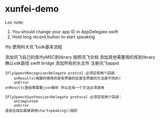 # xunfei-demo

Loc note:

1. You should change your app ID in AppDelegate.swift
2. Hold long record button to start speaking



ifly
使用科大讯飞sdk基本流程

添加讯飞自己的库iflyMSC到library
按照讯飞文档
    添加其他需要用的库到library
    确认sdk路径
    swift bridge 添加所有的头文件
    注册讯飞appid 
    
    IFlySpeechRecognizerDelegate protcol 必须实现两个回调：
        onResults(根据你使用的是有界面的还是无界面的方法是不同的)
        onError
    onResults里结果需要json解析 所以还有一个方法必须调用
    
    IFlySpeechSynthesizerDelegate protocol 必须实现两个回调：
        onCompleted
        onError
    语音合成后直接调用startspeaking()就好
